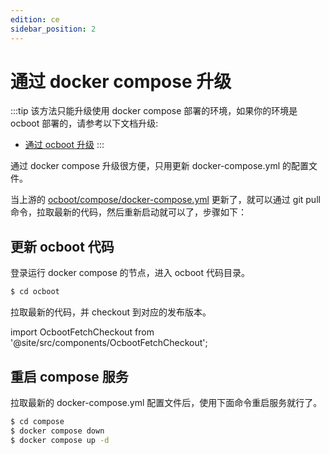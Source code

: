 ```yaml
---
edition: ce
sidebar_position: 2
---
```


# 通过 docker compose 升级

:::tip
该方法只能升级使用 docker compose 部署的环境，如果你的环境是 ocboot 部署的，请参考以下文档升级:

- [通过 ocboot 升级](./ocboot-upgrade)
:::


通过 docker compose 升级很方便，只用更新 docker-compose.yml 的配置文件。

当上游的 [ocboot/compose/docker-compose.yml](https://github.com/yunionio/ocboot/blob/master/compose/docker-compose.yml) 更新了，就可以通过 git pull 命令，拉取最新的代码，然后重新启动就可以了，步骤如下：


## 更新 ocboot 代码

登录运行 docker compose 的节点，进入 ocboot 代码目录。

```bash
$ cd ocboot
```

拉取最新的代码，并 checkout 到对应的发布版本。

import OcbootFetchCheckout from '@site/src/components/OcbootFetchCheckout';

<OcbootFetchCheckout />

## 重启 compose 服务

拉取最新的 docker-compose.yml 配置文件后，使用下面命令重启服务就行了。

```bash
$ cd compose
$ docker compose down
$ docker compose up -d
```
